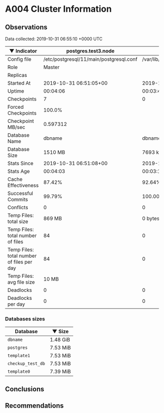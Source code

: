 # A004 Cluster Information #

## Observations ##
Data collected: 2019-10-31 06:55:10 +0000 UTC  

|&#9660;&nbsp;Indicator | postgres.test3.node | postgres.test1.node | postgres.test2.node |
|--------|-------|-------- |-------- |
|Config file |/etc/postgresql/11/main/postgresql.conf|/var/lib/postgresql/11/data1/postgresql.conf|/var/lib/postgresql/11/data2/postgresql.conf|
|Role |Master|<no value>|<no value>|
|Replicas ||<no value>|<no value>|
|Started At |2019-10-31&nbsp;06:51:05+00|2019-10-31 06:51:13+00|2019-10-31 06:51:17+00|
|Uptime |00:04:06|00:03:40|00:03:45|
|Checkpoints |7|0|0|
|Forced Checkpoints |100.0%|<no value>|<no value>|
|Checkpoint MB/sec |0.597312|<no value>|<no value>|
|Database Name |dbname|dbname|dbname|
|Database Size |1510&nbsp;MB|7693 kB|7709 kB|
|Stats Since |2019-10-31&nbsp;06:51:08+00|2019-10-31 06:51:36+00|2019-10-31 06:51:36+00|
|Stats Age |00:04:03|00:03:17|00:03:26|
|Cache Effectiveness |87.42%|92.64%|92.64%|
|Successful Commits |99.79%|100.00%|100.00%|
|Conflicts |0|0|0|
|Temp Files: total size |869&nbsp;MB|0 bytes|0 bytes|
|Temp Files: total number of files |84|0|0|
|Temp Files: total number of files per day |84|0|0|
|Temp Files: avg file size |10&nbsp;MB|<no value>|<no value>|
|Deadlocks |0|0|0|
|Deadlocks per day |0|0|0|


### Databases sizes ###

| Database | &#9660;&nbsp;Size |
|----------|--------|
| `dbname` | 1.48&nbsp;GiB |
| `postgres` | 7.53&nbsp;MiB |
| `template1` | 7.53&nbsp;MiB |
| `checkup_test_db` | 7.53&nbsp;MiB |
| `template0` | 7.39&nbsp;MiB |


## Conclusions ##


## Recommendations ##

